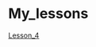 # My_lessons

[Lesson_4](https://github.com/SerjKern/My_lessons.github.io/blob/main/Lesson_4/PROJECT/src)